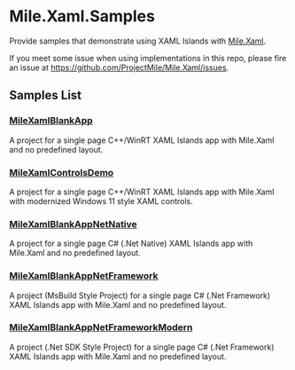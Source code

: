 ﻿# Mile.Xaml.Samples

Provide samples that demonstrate using XAML Islands with
[Mile.Xaml](https://github.com/ProjectMile/Mile.Xaml).

If you meet some issue when using implementations in this repo, please fire an
issue at https://github.com/ProjectMile/Mile.Xaml/issues.

## Samples List

### [MileXamlBlankApp](MileXamlBlankApp)

A project for a single page C++/WinRT XAML Islands app with Mile.Xaml and no
predefined layout.

### [MileXamlControlsDemo](MileXamlControlsDemo)

A project for a single page C++/WinRT XAML Islands app with Mile.Xaml with
modernized Windows 11 style XAML controls.

### [MileXamlBlankAppNetNative](MileXamlBlankAppNetNative)

A project for a single page C# (.Net Native) XAML Islands app with Mile.Xaml and no
predefined layout.

### [MileXamlBlankAppNetFramework](MileXamlBlankAppNetFramework)

A project (MsBuild Style Project) for a single page C# (.Net Framework) XAML Islands app with Mile.Xaml and no
predefined layout.

### [MileXamlBlankAppNetFrameworkModern](MileXamlBlankAppNetFrameworkModern)

A project (.Net SDK Style Project) for a single page C# (.Net Framework) XAML Islands app with Mile.Xaml and no
predefined layout.
